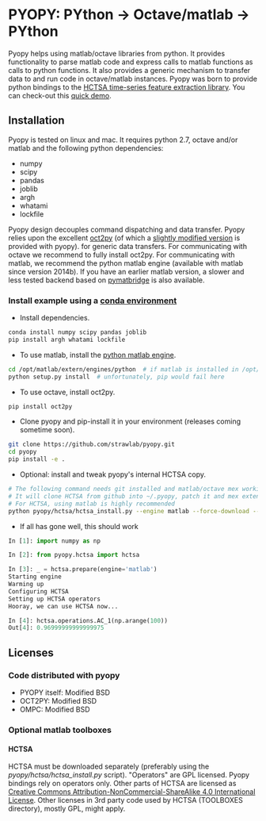 PYOPY: PYthon -> Octave/matlab -> PYthon
========================================

Pyopy helps using matlab/octave libraries from python.
It provides functionality to parse matlab code and express calls to matlab functions
as calls to python functions. It also provides a generic mechanism to transfer data to
and run code in octave/matlab instances. Pyopy was born to provide python bindings to the 
[HCTSA time-series feature extraction library](http://www.comp-engine.org/timeseries/).
You can check-out this [quick demo](https://asciinema.org/a/18771).


Installation
------------

Pyopy is tested on linux and mac. It requires python 2.7, octave and/or matlab and the following python dependencies:
 
 - numpy
 - scipy
 - pandas
 - joblib
 - argh
 - whatami
 - lockfile
 
Pyopy design decouples command dispatching and data transfer.
Pyopy relies upon the excellent [oct2py](http://blink1073.github.io/oct2py/)
(of which a [slightly modified version](https://github.com/sdvillal/oct2py) is provided with pyopy).
for generic data transfers. For communicating with octave we recommend to fully install oct2py.
For communicating with matlab, we recommend the python matlab engine (available with matlab since
version 2014b). If you have an earlier matlab version, a slower and less tested backend
based on [pymatbridge](https://github.com/arokem/python-matlab-bridge) is also available.

### Install example using a [conda environment](http://conda.io/)

 - Install dependencies.
```sh
conda install numpy scipy pandas joblib
pip install argh whatami lockfile
```

 - To use matlab, install the [python matlab engine](http://www.mathworks.com/help/matlab/matlab_external/install-the-matlab-engine-for-python.html). 

```sh
cd /opt/matlab/extern/engines/python  # if matlab is installed in /opt/matlab
python setup.py install  # unfortunately, pip would fail here
```

 - To use octave, install oct2py.

```sh
pip install oct2py
```

 - Clone pyopy and pip-install it in your environment (releases coming sometime soon).

```sh
git clone https://github.com/strawlab/pyopy.git
cd pyopy
pip install -e .
```

  - Optional: install and tweak pyopy's internal HCTSA copy.

```sh
# The following command needs git installed and matlab/octave mex working.
# It will clone HCTSA from github into ~/.pyopy, patch it and mex extensions.
# For HCTSA, using matlab is highly recommended
python pyopy/hctsa/hctsa_install.py --engine matlab --force-download --generate-bindings
```

  - If all has gone well, this should work

```python
In [1]: import numpy as np

In [2]: from pyopy.hctsa import hctsa

In [3]: _ = hctsa.prepare(engine='matlab')
Starting engine
Warming up
Configuring HCTSA
Setting up HCTSA operators
Hooray, we can use HCTSA now...

In [4]: hctsa.operations.AC_1(np.arange(100))
Out[4]: 0.96999999999999975
```


Licenses
--------

### Code distributed with pyopy

 - PYOPY itself: Modified BSD
 - OCT2PY: Modified BSD
 - OMPC: Modified BSD
 
### Optional matlab toolboxes

#### HCTSA

HCTSA must be downloaded separately (preferably using the *pyopy/hctsa/hctsa_install.py* script).
"Operators" are GPL licensed. Pyopy bindings rely on operators only.
Other parts of HCTSA are licensed as [Creative Commons Attribution-NonCommercial-ShareAlike 4.0 International License](https://creativecommons.org/licenses/by-nc-sa/4.0/). 
Other licenses in 3rd party code used by HCTSA (TOOLBOXES directory), mostly GPL, might apply. 
